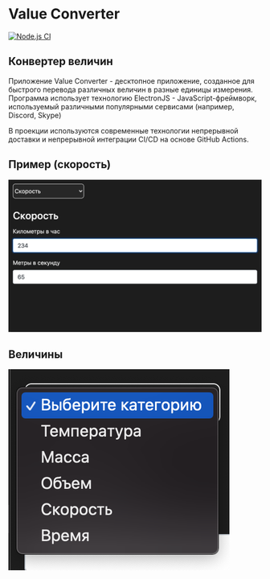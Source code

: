 # Value Converter
[![Node.js CI](https://github.com/nikitakosatka/value-converter/actions/workflows/tests.yml/badge.svg)](https://github.com/nikitakosatka/value-converter/actions/workflows/tests.yml)
## Конвертер величин

Приложение Value Converter - десктопное приложение, созданное для быстрого перевода различных величин в разные единицы измерения.
Программа использует технологию ElectronJS - JavaScript-фреймворк, используемый различными популярными сервисами (например, Discord, Skype)

В проекции используются современные технологии непрерывной доставки и непрерывной интеграции CI/CD на основе GitHub Actions.

## Пример (скорость)
![Пример](data/1.png)

## Величины
![Величины](data/2.png)
